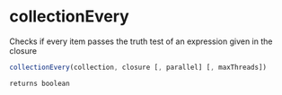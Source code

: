 # collectionEvery

Checks if every item passes the truth test of an expression given in the closure

```javascript
collectionEvery(collection, closure [, parallel] [, maxThreads])
```

```javascript
returns boolean
```
